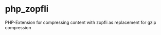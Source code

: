 php_zopfli
==========

PHP-Extension for compressing content with zopfli as replacement for gzip compression